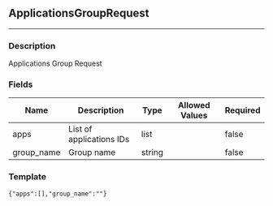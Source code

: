 ## ApplicationsGroupRequest
---
### Description
Applications Group Request
### Fields
| Name | Description | Type | Allowed Values | Required |
| ---- | ----------- | ---- | -------------- | -------- |
| apps | List of applications IDs | list |  | false |
| group_name | Group name | string |  | false |
### Template
```
{"apps":[],"group_name":""}
```
